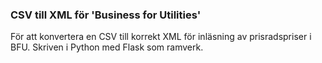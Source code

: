 ### CSV till XML för 'Business for Utilities'

För att konvertera en CSV till korrekt XML för inläsning av prisradspriser i BFU.
Skriven i Python med Flask som ramverk.
